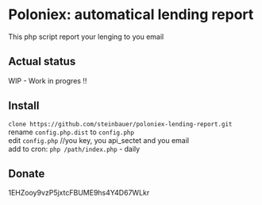 # Poloniex: automatical lending report
This php script report your lenging to you email   

## Actual status
WIP - Work in progres !!   

## Install
`clone https://github.com/steinbauer/poloniex-lending-report.git`   
rename `config.php.dist` to `config.php`   
edit `config.php` //you key, you api_sectet and you email   
add to cron: `php /path/index.php` - daily   



## Donate
1EHZooy9vzP5jxtcFBUME9hs4Y4D67WLkr   
